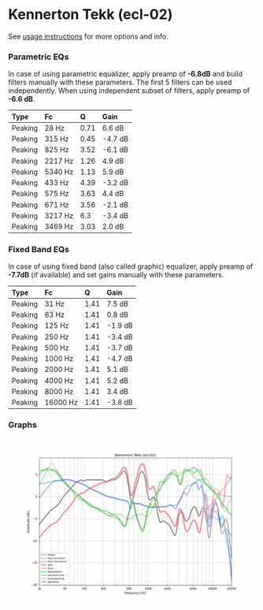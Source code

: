 # Kennerton Tekk (ecl-02)
See [usage instructions](https://github.com/jaakkopasanen/AutoEq#usage) for more options and info.

### Parametric EQs
In case of using parametric equalizer, apply preamp of **-6.8dB** and build filters manually
with these parameters. The first 5 filters can be used independently.
When using independent subset of filters, apply preamp of **-6.6 dB**.

| Type    | Fc      |    Q | Gain    |
|:--------|:--------|:-----|:--------|
| Peaking | 28 Hz   | 0.71 | 6.6 dB  |
| Peaking | 315 Hz  | 0.45 | -4.7 dB |
| Peaking | 825 Hz  | 3.52 | -6.1 dB |
| Peaking | 2217 Hz | 1.26 | 4.9 dB  |
| Peaking | 5340 Hz | 1.13 | 5.9 dB  |
| Peaking | 433 Hz  | 4.39 | -3.2 dB |
| Peaking | 575 Hz  | 3.63 | 4.4 dB  |
| Peaking | 671 Hz  | 3.56 | -2.1 dB |
| Peaking | 3217 Hz | 6.3  | -3.4 dB |
| Peaking | 3469 Hz | 3.03 | 2.0 dB  |

### Fixed Band EQs
In case of using fixed band (also called graphic) equalizer, apply preamp of **-7.7dB**
(if available) and set gains manually with these parameters.

| Type    | Fc       |    Q | Gain    |
|:--------|:---------|:-----|:--------|
| Peaking | 31 Hz    | 1.41 | 7.5 dB  |
| Peaking | 63 Hz    | 1.41 | 0.8 dB  |
| Peaking | 125 Hz   | 1.41 | -1.9 dB |
| Peaking | 250 Hz   | 1.41 | -3.4 dB |
| Peaking | 500 Hz   | 1.41 | -3.7 dB |
| Peaking | 1000 Hz  | 1.41 | -4.7 dB |
| Peaking | 2000 Hz  | 1.41 | 5.1 dB  |
| Peaking | 4000 Hz  | 1.41 | 5.2 dB  |
| Peaking | 8000 Hz  | 1.41 | 3.4 dB  |
| Peaking | 16000 Hz | 1.41 | -3.8 dB |

### Graphs
![](./Kennerton%20Tekk%20(ecl-02).png)